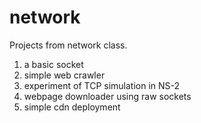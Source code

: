 # network

Projects from network class.
1. a basic socket
2. simple web crawler
3. experiment of TCP simulation in NS-2
4. webpage downloader using raw sockets
5. simple cdn deployment
